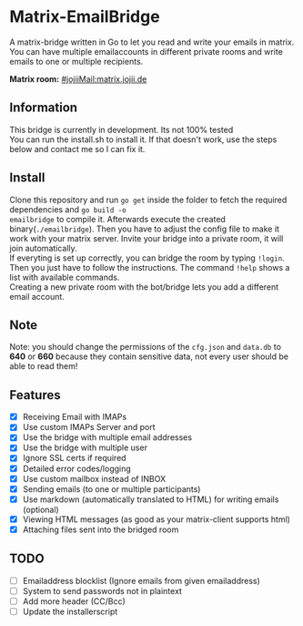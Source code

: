 # Matrix-EmailBridge
A matrix-bridge written in Go to let you read and write your emails in matrix. You can have multiple emailaccounts in different private rooms and write emails to one or multiple recipients.

<b>Matrix room:</b> <a href="https://matrix.to/#/#jojiiMail:matrix.jojii.de" target="_blank">#jojiiMail:matrix.jojii.de</a>

## Information
This bridge is currently in development. Its not 100% tested
<br>
You can run the install.sh to install it. If that doesn't work, use the steps below and contact me so I can fix it.
<br>

## Install
Clone this repository and run <code>go get</code> inside the folder to fetch the required dependencies and <code>go build -o emailbridge</code> to compile it. Afterwards execute the created binary(`./emailbridge`). Then you have to adjust the config file to make it work with your matrix server.
Invite your bridge into a private room, it will join automatically.
<br>If everyting is set up correctly, you can bridge the room by typing <code>!login</code>. Then you just have to follow the instructions. The command <code>!help</code> shows a list with available commands.<br>Creating a new private room with the bot/bridge lets you add a different email account.<br>

## Note
Note: you should change the permissions of the <code>cfg.json</code> and <code>data.db</code> to <b>640</b> or <b>660</b> because they contain sensitive data, not every user should be able to read them!

## Features
- [X]  Receiving Email with IMAPs
- [X]  Use custom IMAPs Server and port
- [X]  Use the bridge with multiple email addresses
- [X]  Use the bridge with multiple user
- [X]  Ignore SSL certs if required
- [X]  Detailed error codes/logging 
- [X]  Use custom mailbox instead of INBOX
- [X]  Sending emails (to one or multiple participants)
- [X]  Use markdown (automatically translated to HTML) for writing emails (optional)
- [X]  Viewing HTML messages (as good as your matrix-client supports html)
- [X]  Attaching files sent into the bridged room

## TODO

- [ ]  Emailaddress blocklist (Ignore emails from given emailaddress)
- [ ]  System to send passwords not in plaintext
- [ ]  Add more header (CC/Bcc)
- [ ]  Update the installerscript
